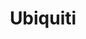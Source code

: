 ---
title: Ubiquiti
crosslinks:
- HomeNetworking
- linuxserver
- networking
- mikrotik
- sysadmin
- PFSENSE
- pihole
- homeautomation
- autotldr
- AmpliFi
- PleX
- organizr
- doctorwho
- Comcast
- prtg
---